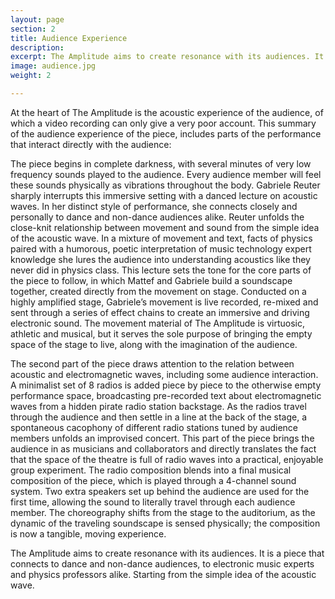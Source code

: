 ```yaml
---
layout: page
section: 2
title: Audience Experience
description:
excerpt: The Amplitude aims to create resonance with its audiences. It is a piece that connects to dance and non-dance audiences, to electronic music experts and physics professors alike. Starting from the simple idea of the acoustic wave. <br><br> Read more...
image: audience.jpg
weight: 2

---
```

At the heart of The Amplitude is the acoustic experience of the audience, of which a video recording can only give a very poor account. This summary of the audience experience of the piece, includes parts of the performance that interact directly with the audience:

The piece begins in complete darkness, with several minutes of very low frequency sounds played to the audience. Every audience member will feel these sounds physically as vibrations throughout the body. Gabriele Reuter sharply interrupts this immersive setting with a danced lecture on acoustic waves. In her distinct style of performance, she connects closely and personally to dance and non-dance audiences alike. Reuter unfolds the close-knit relationship between movement and sound from the simple idea of the acoustic wave. In a mixture of movement and text, facts of physics paired with a humorous, poetic interpretation of music technology expert knowledge she lures the audience into understanding acoustics like they never did in physics class. This lecture sets the tone for the core parts of the piece to follow, in which Mattef and Gabriele build a soundscape together, created directly from the movement on stage. Conducted on a highly amplified stage, Gabriele’s movement is live recorded, re-mixed and sent through a series of effect chains to create an immersive and driving electronic sound. The movement material of The Amplitude is virtuosic, athletic and musical, but it serves the sole purpose of bringing the empty space of the stage to live, along with the imagination of the audience.

The second part of the piece draws attention to the relation between acoustic and electromagnetic waves, including some audience interaction. A minimalist set of 8 radios is added piece by piece to the otherwise empty performance space, broadcasting pre-recorded text about electromagnetic waves from a hidden pirate radio station backstage. As the radios travel through the audience and then settle in a line at the back of the stage, a spontaneous cacophony of different radio stations tuned by audience members unfolds an improvised concert. This part of the piece brings the audience in as musicians and collaborators and directly translates the fact that the space of the theatre is full of radio waves into a practical, enjoyable group experiment. The radio composition blends into a final musical composition of the piece, which is played through a 4-channel sound system. Two extra speakers set up behind the audience are used for the first time, allowing the sound to literally travel through each audience member. The choreography shifts from the stage to the auditorium, as the dynamic of the traveling soundscape is sensed physically; the composition is now a tangible, moving experience.

The Amplitude aims to create resonance with its audiences. It is a piece that connects to dance and non-dance audiences, to electronic music experts and physics professors alike. Starting from the simple idea of the acoustic wave.
